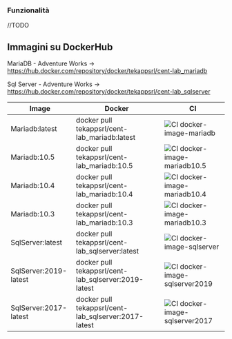 ### Funzionalità

//TODO

## Immagini su DockerHub

MariaDB - Adventure Works -> https://hub.docker.com/repository/docker/tekappsrl/cent-lab_mariadb

Sql Server - Adventure Works -> https://hub.docker.com/repository/docker/tekappsrl/cent-lab_sqlserver


| Image  | Docker | CI |
| ------ | ------ | ------ |
| Mariadb:latest | docker pull tekappsrl/cent-lab_mariadb:latest| ![CI docker-image-mariadb](https://github.com/Tekapp-SRL/Cent-LAB/workflows/CI%20docker-image-mariadb/badge.svg) |
| Mariadb:10.5 | docker pull tekappsrl/cent-lab_mariadb:10.5 | ![CI docker-image-mariadb10.5](https://github.com/Tekapp-SRL/Cent-LAB/workflows/CI%20docker-image-mariadb10.5/badge.svg) | 
| Mariadb:10.4 | docker pull tekappsrl/cent-lab_mariadb:10.4 | ![CI docker-image-mariadb10.4](https://github.com/Tekapp-SRL/Cent-LAB/workflows/CI%20docker-image-mariadb10.4/badge.svg) |
| Mariadb:10.3 | docker pull tekappsrl/cent-lab_mariadb:10.3 | ![CI docker-image-mariadb10.3](https://github.com/Tekapp-SRL/Cent-LAB/workflows/CI%20docker-image-mariadb10.3/badge.svg) |
| SqlServer:latest | docker pull tekappsrl/cent-lab_sqlserver:latest | ![CI docker-image-sqlserver](https://github.com/Tekapp-SRL/Cent-LAB/workflows/CI%20docker-image-sqlserver/badge.svg) |
| SqlServer:2019-latest | docker pull tekappsrl/cent-lab_sqlserver:2019-latest | ![CI docker-image-sqlserver2019](https://github.com/Tekapp-SRL/Cent-LAB/workflows/CI%20docker-image-sqlserver2019/badge.svg) |
| SqlServer:2017-latest | docker pull tekappsrl/cent-lab_sqlserver:2017-latest | ![CI docker-image-sqlserver2017](https://github.com/Tekapp-SRL/Cent-LAB/workflows/CI%20docker-image-sqlserver2017/badge.svg) |

